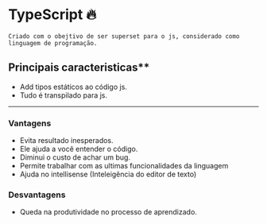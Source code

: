 # TypeScript 🔥

    Criado com o obejtivo de ser superset para o js, considerado como linguagem de programação.

## Principais caracteristicas**
  - Add tipos estáticos ao código js.
  - Tudo é transpilado para js.

---

### Vantagens

- Evita resultado inesperados.
- Ele ajuda a você entender o código.
- Diminui o custo de achar um bug.
- Permite trabalhar com as ultimas funcionalidades da linguagem
- Ajuda no intellisense (Inteleigência do editor de texto)

### Desvantagens

  - Queda na produtividade no processo de aprendizado.

